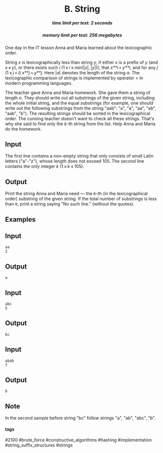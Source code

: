 <h1 style='text-align: center;'> B. String</h1>

<h5 style='text-align: center;'>time limit per test: 2 seconds</h5>
<h5 style='text-align: center;'>memory limit per test: 256 megabytes</h5>

One day in the IT lesson Anna and Maria learned about the lexicographic order.

String *x* is lexicographically less than string *y*, if either *x* is a prefix of *y* (and *x* ≠ *y*), or there exists such *i* (1 ≤ *i* ≤ *min*(|*x*|, |*y*|)), that *x**i* < *y**i*, and for any *j* (1 ≤ *j* < *i*) *x**j* = *y**j*. Here |*a*| denotes the length of the string *a*. The lexicographic comparison of strings is implemented by operator < in modern programming languages​​.

The teacher gave Anna and Maria homework. She gave them a string of length *n*. They should write out all substrings of the given string, including the whole initial string, and the equal substrings (for example, one should write out the following substrings from the string "aab": "a", "a", "aa", "ab", "aab", "b"). The resulting strings should be sorted in the lexicographical order. The cunning teacher doesn't want to check all these strings. That's why she said to find only the *k*-th string from the list. Help Anna and Maria do the homework.

## Input

The first line contains a non-empty string that only consists of small Latin letters ("a"-"z"), whose length does not exceed 105. The second line contains the only integer *k* (1 ≤ *k* ≤ 105).

## Output

Print the string Anna and Maria need — the *k*-th (in the lexicographical order) substring of the given string. If the total number of substrings is less than *k*, print a string saying "No such line." (without the quotes).

## Examples

## Input


```
aa  
2  

```
## Output


```
a  

```
## Input


```
abc  
5  

```
## Output


```
bc  

```
## Input


```
abab  
7  

```
## Output


```
b  

```
## Note

In the second sample before string "bc" follow strings "a", "ab", "abc", "b".



#### tags 

#2100 #brute_force #constructive_algorithms #hashing #implementation #string_suffix_structures #strings 